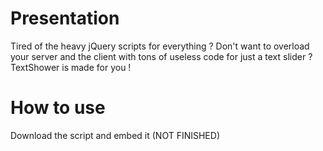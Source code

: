 Presentation
======

Tired of the heavy jQuery scripts for everything ? Don't want to overload your server and the client with
tons of useless code for just a text slider ? TextShower is made for you !

How to use
======

Download the script and embed it (NOT FINISHED)
